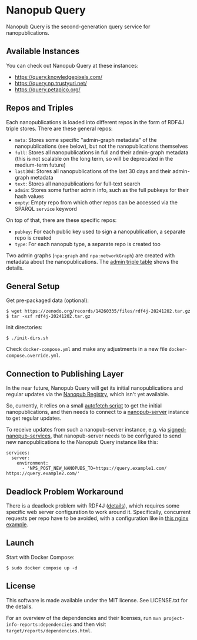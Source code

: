 # Nanopub Query

Nanopub Query is the second-generation query service for nanopublications.


## Available Instances

You can check out Nanopub Query at these instances:

- https://query.knowledgepixels.com/
- https://query.np.trustyuri.net/
- https://query.petapico.org/


## Repos and Triples

Each nanopublications is loaded into different repos in the form of RDF4J triple stores. There are these general repos:

- `meta`: Stores some specific "admin-graph metadata" of the nanopublications (see below), but not the nanopublications themselves
- `full`: Stores all nanopublications in full and their admin-graph metadata (this is not scalable on the long term, so will be deprecated in the medium-term future)
- `last30d`: Stores all nanopublications of the last 30 days and their admin-graph metadata
- `text`: Stores all nanopublications for full-text search
- `admin`: Stores some further admin info, such as the full pubkeys for their hash values
- `empty`: Empty repo from which other repos can be accessed via the SPARQL `service` keyword

On top of that, there are these specific repos:

- `pubkey`: For each public key used to sign a nanopublication, a separate repo is created
- `type`: For each nanopub type, a separate repo is created too

Two admin graphs (`npa:graph` and `npa:networkGraph`) are created with metadata about the nanopublications.
The [admin triple table](doc/admin-triple-table.csv) shows the details.


## General Setup

Get pre-packaged data (optional):

    $ wget https://zenodo.org/records/14260335/files/rdf4j-20241202.tar.gz
    $ tar -xzf rdf4j-20241202.tar.gz

Init directories:

    $ ./init-dirs.sh

Check `docker-compose.yml` and make any adjustments in a new file `docker-compose.override.yml`.


## Connection to Publishing Layer

In the near future, Nanopub Query will get its initial nanopublications and regular updates via the
[Nanopub Registry](https://github.com/knowledgepixels/nanopub-registry), which isn't yet available.

So, currently, it relies on a small [autofetch script](scripts/autofetch.sh) to get the initial
nanopublications, and then needs to connect to a [nanopub-server](https://github.com/tkuhn/nanopub-server)
instance to get regular updates.

To receive updates from such a nanopub-server instance, e.g. via
[signed-nanopub-services](https://github.com/peta-pico/signed-nanopub-services), that nanopub-server needs
to be configured to send new nanopublications to the Nanopub Query instance like this:

    services:
      server:
        environment:
          - 'NPS_POST_NEW_NANOPUBS_TO=https://query.example1.com/ https://query.example2.com/'


## Deadlock Problem Workaround

There is a deadlock problem with RDF4J ([details](https://github.com/eclipse-rdf4j/rdf4j/discussions/5120)), which
requires some specific web server configuration to work around it. Specifically, concurrent requests per repo have
to be avoided, with a configuration like in [this nginx example](nginx.conf).


## Launch

Start with Docker Compose:

    $ sudo docker compose up -d


## License

This software is made available under the MIT license. See LICENSE.txt for the details.

For an overview of the dependencies and their licenses, run `mvn project-info-reports:dependencies` and then visit `target/reports/dependencies.html`.
